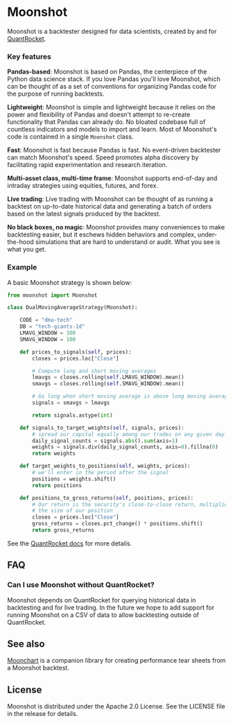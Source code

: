 # Moonshot

Moonshot is a backtester designed for data scientists, created by and for [QuantRocket](https://www.quantrocket.com).

### Key features

**Pandas-based**: Moonshot is based on Pandas, the centerpiece of the Python data science stack. If you love Pandas you'll love Moonshot, which can be thought of as a set of conventions for organizing Pandas code for the purpose of running backtests.

**Lightweight**: Moonshot is simple and lightweight because it relies on the power and flexibility of Pandas and doesn't attempt to re-create functionality that Pandas can already do. No bloated codebase full of countless indicators and models to import and learn. Most of Moonshot's code is contained in a single `Moonshot` class.

**Fast**: Moonshot is fast because Pandas is fast. No event-driven backtester can match Moonshot's speed. Speed promotes alpha discovery by facilitating rapid experimentation and research iteration.

**Multi-asset class, multi-time frame**: Moonshot supports end-of-day and intraday strategies using equities, futures, and forex.

**Live trading**: Live trading with Moonshot can be thought of as running a backtest on up-to-date historical data and generating a batch of orders based on the latest signals produced by the backtest.

**No black boxes, no magic**: Moonshot provides many conveniences to make backtesting easier, but it eschews hidden behaviors and complex, under-the-hood simulations that are hard to understand or audit. What you see is what you get.

### Example

A basic Moonshot strategy is shown below:

```python
from moonshot import Moonshot

class DualMovingAverageStrategy(Moonshot):

    CODE = "dma-tech"
    DB = "tech-giants-1d"
    LMAVG_WINDOW = 300
    SMAVG_WINDOW = 100

    def prices_to_signals(self, prices):
        closes = prices.loc["Close"]

        # Compute long and short moving averages
        lmavgs = closes.rolling(self.LMAVG_WINDOW).mean()
        smavgs = closes.rolling(self.SMAVG_WINDOW).mean()

        # Go long when short moving average is above long moving average
        signals = smavgs > lmavgs

        return signals.astype(int)

    def signals_to_target_weights(self, signals, prices):
        # spread our capital equally among our trades on any given day
        daily_signal_counts = signals.abs().sum(axis=1)
        weights = signals.div(daily_signal_counts, axis=0).fillna(0)
        return weights

    def target_weights_to_positions(self, weights, prices):
        # we'll enter in the period after the signal
        positions = weights.shift()
        return positions

    def positions_to_gross_returns(self, positions, prices):
        # Our return is the security's close-to-close return, multiplied by
        # the size of our position
        closes = prices.loc["Close"]
        gross_returns = closes.pct_change() * positions.shift()
        return gross_returns
```

See the [QuantRocket docs](https://www.quantrocket.com/docs/#moonshot-backtesting) for more details.

## FAQ

### Can I use Moonshot without QuantRocket?

Moonshot depends on QuantRocket for querying historical data in backtesting and for live trading. In the future we hope to add support for running Moonshot on a CSV of data to allow backtesting outside of QuantRocket.

## See also

[Moonchart](https://github.com/quantrocket-llc/moonchart) is a companion library for creating performance tear sheets from a Moonshot backtest.

## License

Moonshot is distributed under the Apache 2.0 License. See the LICENSE file in the release for details.
